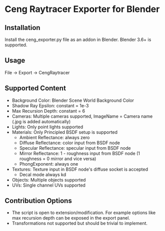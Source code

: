 # Ceng Raytracer Exporter for Blender
## Installation
Install the ceng_exporter.py file as an addon in Blender.
Blender 3.6+ is supported.
## Usage
File -> Export -> CengRaytracer
## Supported Content
- Background Color: Blender Scene World Background Color
- Shadow Ray Epsilon: constant = 1e-3
- Max Recursion Depth: constant = 6
- Cameras: Multiple cameras supported, ImageName = Camera name (.jpg is added automatically)
- Lights: Only point lights supported
- Materials: Only Principled BSDF setup is supported
    - Ambient Reflectance: always zero
    - Diffuse Reflectance: color input from BSDF node
    - Specular Reflectance: specular input from BSDF node
    - Mirror Reflectance: 1 - roughness input from BSDF node (1 roughness = 0 mirror and vice versa)
    - PhongExponent: always one
- Textures: Texture input in BSDF node's diffuse socket is accepted
    - Decal mode always kd
- Objects: Multiple objects supported
- UVs: Single channel UVs supported

## Contribution Options
- The script is open to extension/modification. For example options like max recursion depth can be exposed in the export panel.
- Transformations not supported but should be trivial to implement. 

